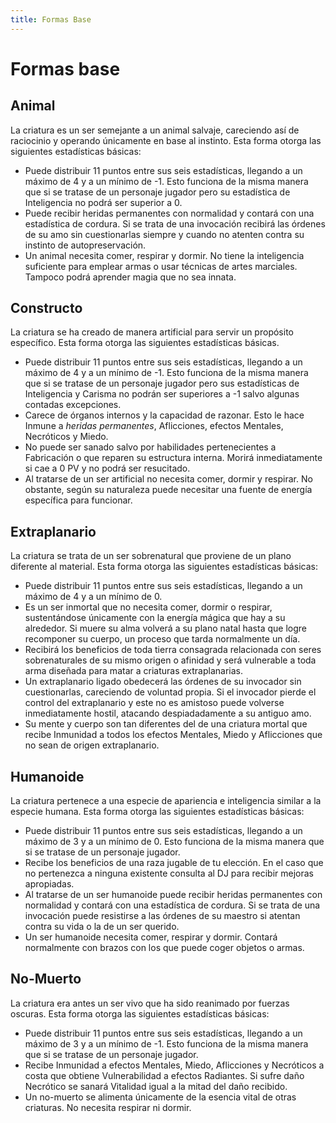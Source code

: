 ```yaml
---
title: Formas Base
---
```


# Formas base

## Animal

La criatura es un ser semejante a un animal salvaje, careciendo así de raciocinio y operando únicamente en base al instinto. Esta forma otorga las siguientes estadísticas básicas:

- Puede distribuir 11 puntos entre sus seis estadísticas, llegando a un máximo de 4 y a un mínimo de -1. Esto funciona de la misma manera que si se tratase de un personaje jugador pero su estadística de Inteligencia no podrá ser superior a 0.
- Puede recibir heridas permanentes con normalidad y contará con una estadística de cordura. Si se trata de una invocación recibirá las órdenes de su amo sin cuestionarlas siempre y cuando no atenten contra su instinto de autopreservación.
- Un animal necesita comer, respirar y dormir. No tiene la inteligencia suficiente para emplear armas o usar técnicas de artes marciales. Tampoco podrá aprender magia que no sea innata.

## Constructo

La criatura se ha creado de manera artificial para servir un propósito específico. Esta forma otorga las siguientes estadísticas básicas.

- Puede distribuir 11 puntos entre sus seis estadísticas, llegando a un máximo de 4 y a un mínimo de -1. Esto funciona de la misma manera que si se tratase de un personaje jugador pero sus estadísticas de Inteligencia y Carisma no podrán ser superiores a -1 salvo algunas contadas excepciones.
- Carece de órganos internos y la capacidad de razonar. Esto le hace Inmune a *heridas permanentes*, Aflicciones, efectos Mentales, Necróticos y Miedo. 
- No puede ser sanado salvo por habilidades pertenecientes a Fabricación o que reparen su estructura interna. Morirá inmediatamente si cae a 0 PV y no podrá ser resucitado.
- Al tratarse de un ser artificial no necesita comer, dormir y respirar. No obstante, según su naturaleza puede necesitar una fuente de energía específica para funcionar.

## Extraplanario

La criatura se trata de un ser sobrenatural que proviene de un plano diferente al material. Esta forma otorga las siguientes estadísticas básicas:

- Puede distribuir 11 puntos entre sus seis estadísticas, llegando a un máximo de 4 y a un mínimo de 0. 
- Es un ser inmortal que no necesita comer, dormir o respirar, sustentándose únicamente con la energía mágica que hay a su alrededor. Si muere su alma volverá a su plano natal hasta que logre recomponer su cuerpo, un proceso que tarda normalmente un día. 
- Recibirá los beneficios de toda tierra consagrada relacionada con seres sobrenaturales de su mismo origen o afinidad y será vulnerable a toda arma diseñada para matar a criaturas extraplanarias.
- Un extraplanario ligado obedecerá las órdenes de su invocador sin cuestionarlas, careciendo de voluntad propia. Si el invocador pierde el control del extraplanario y este no es amistoso puede volverse inmediatamente hostil, atacando despiadadamente a su antiguo amo.
- Su mente y cuerpo son tan diferentes del de una criatura mortal que recibe Inmunidad a todos los efectos Mentales, Miedo y Aflicciones que no sean de origen extraplanario.

## Humanoide

La criatura pertenece a una especie de apariencia e inteligencia similar a la especie humana. Esta forma otorga las siguientes estadísticas básicas:

- Puede distribuir 11 puntos entre sus seis estadísticas, llegando a un máximo de 3 y a un mínimo de 0. Esto funciona de la misma manera que si se tratase de un personaje jugador.
- Recibe los beneficios de una raza jugable de tu elección. En el caso que no pertenezca a ninguna existente consulta al DJ para recibir mejoras apropiadas.
- Al tratarse de un ser humanoide puede recibir heridas permanentes con normalidad y contará con una estadística de cordura. Si se trata de una invocación puede resistirse a las órdenes de su maestro si atentan contra su vida o la de un ser querido.
- Un ser humanoide necesita comer, respirar y dormir. Contará normalmente con brazos con los que puede coger objetos o armas. 

## No-Muerto

La criatura era antes un ser vivo que ha sido reanimado por fuerzas oscuras. Esta forma otorga las siguientes estadísticas básicas:

- Puede distribuir 11 puntos entre sus seis estadísticas, llegando a un máximo de 3 y a un mínimo de -1. Esto funciona de la misma manera que si se tratase de un personaje jugador.
- Recibe Inmunidad a efectos Mentales, Miedo, Aflicciones y Necróticos a costa que obtiene Vulnerabilidad a efectos Radiantes. Si sufre daño Necrótico se sanará Vitalidad igual a la mitad del daño recibido.
- Un no-muerto se alimenta únicamente de la esencia vital de otras criaturas. No necesita respirar ni dormir. 